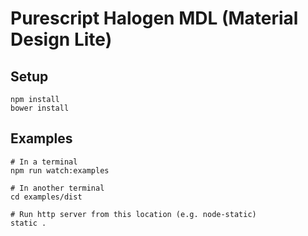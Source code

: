# Purescript Halogen MDL (Material Design Lite)

## Setup

```
npm install
bower install
```

## Examples

```
# In a terminal
npm run watch:examples

# In another terminal
cd examples/dist

# Run http server from this location (e.g. node-static)
static .
```
